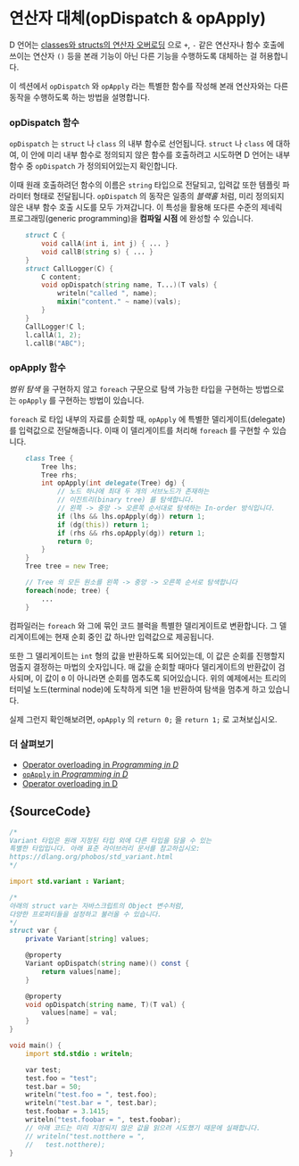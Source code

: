 # 연산자 대체(opDispatch & opApply)

D 언어는 [classes와 structs의 연산자 오버로딩](https://dlang.org/spec/operatoroverloading.html) 으로 `+`, `-` 같은 연산자나 함수 호출에 쓰이는 연산자 `()` 등을 본래 기능이 아닌 다른 기능을 수행하도록 대체하는 걸 허용합니다.

이 섹션에서 `opDispatch` 와 `opApply` 라는 특별한 함수를 작성해 본래 연산자와는 다른 동작을 수행하도록 하는 방법을 설명합니다.

### opDispatch 함수
`opDispatch` 는 `struct` 나 `class` 의 내부 함수로 선언됩니다. `struct` 나 `class` 에 대하여, 이 안에 미리 내부 함수로 정의되지 않은 함수를 호출하려고 시도하면 D 언어는 내부 함수 중 `opDispatch` 가 정의되어있는지 확인합니다.

이때 원래 호출하려던 함수의 이름은 `string` 타입으로 전달되고, 입력값 또한 템플릿 파라미터 형태로 전달됩니다. `opDispatch` 의 동작은 일종의 *블랙홀* 처럼, 미리 정의되지 않은 내부 함수 호출 시도를 모두 가져갑니다. 이 특성을 활용해 또다른 수준의 제네릭 프로그래밍(generic programming)을 **컴파일 시점** 에 완성할 수 있습니다.

```d
    struct C {
        void callA(int i, int j) { ... }
        void callB(string s) { ... }
    }
    struct CallLogger(C) {
        C content;
        void opDispatch(string name, T...)(T vals) {
            writeln("called ", name);
            mixin("content." ~ name)(vals);
        }
    }
    CallLogger!C l;
    l.callA(1, 2);
    l.callB("ABC");
```

### opApply 함수

*범위 탐색* 을 구현하지 않고 `foreach` 구문으로 탐색 가능한 타입을 구현하는 방법으로는 `opApply` 를 구현하는 방법이 있습니다.

`foreach` 로 타입 내부의 자료를 순회할 때, `opApply` 에 특별한 델리게이트(delegate)를 입력값으로 전달해줍니다. 이때 이 델리게이트를 처리해 `foreach` 를 구현할 수 있습니다.

```d
    class Tree {
        Tree lhs;
        Tree rhs;
        int opApply(int delegate(Tree) dg) {
            // 노드 하나에 최대 두 개의 서브노드가 존재하는
            // 이진트리(binary tree) 를 탐색합니다.
            // 왼쪽 -> 중앙 -> 오른쪽 순서대로 탐색하는 In-order 방식입니다.
            if (lhs && lhs.opApply(dg)) return 1;
            if (dg(this)) return 1;
            if (rhs && rhs.opApply(dg)) return 1;
            return 0;
        }
    }
    Tree tree = new Tree;

    // Tree 의 모든 원소를 왼쪽 -> 중앙 -> 오른쪽 순서로 탐색합니다
    foreach(node; tree) {
        ...
    }
```

컴파일러는 `foreach` 와 그에 묶인 코드 블럭을 특별한 델리게이트로 변환합니다. 그 델리게이트에는 현재 순회 중인 값 하나만 입력값으로 제공됩니다.

또한 그 델리게이트는 `int` 형의 값을 반환하도록 되어있는데, 이 값은 순회를 진행할지 멈출지 결정하는 마법의 숫자입니다. 매 값을 순회할 때마다 델리게이트의 반환값이 검사되며, 이 값이 `0` 이 아니라면 순회를 멈추도록 되어있습니다. 위의 예제에서는 트리의 터미널 노드(terminal node)에 도착하게 되면 1을 반환하여 탐색을 멈추게 하고 있습니다.

실제 그런지 확인해보려면, `opApply` 의 `return 0;` 을 `return 1;` 로 고쳐보십시오.

### 더 살펴보기

- [Operator overloading in _Programming in D_](http://ddili.org/ders/d.en/operator_overloading.html)
- [`opApply` in _Programming in D_](http://ddili.org/ders/d.en/foreach_opapply.html)
- [Operator overloading in D](https://dlang.org/spec/operatoroverloading.html)

## {SourceCode}

```d
/*
Variant 타입은 원래 지정된 타입 외에 다른 타입을 담을 수 있는
특별한 타입입니다. 아래 표준 라이브러리 문서를 참고하십시오:
https://dlang.org/phobos/std_variant.html
*/

import std.variant : Variant;

/*
아래의 struct var는 자바스크립트의 Object 변수처럼,
다양한 프로퍼티들을 설정하고 불러올 수 있습니다.
*/
struct var {
    private Variant[string] values;

    @property
    Variant opDispatch(string name)() const {
        return values[name];
    }

    @property
    void opDispatch(string name, T)(T val) {
        values[name] = val;
    }
}

void main() {
    import std.stdio : writeln;

    var test;
    test.foo = "test";
    test.bar = 50;
    writeln("test.foo = ", test.foo);
    writeln("test.bar = ", test.bar);
    test.foobar = 3.1415;
    writeln("test.foobar = ", test.foobar);
    // 아래 코드는 미리 지정되지 않은 값을 읽으려 시도했기 때문에 실패합니다.
    // writeln("test.notthere = ",
    //   test.notthere);
}
```
